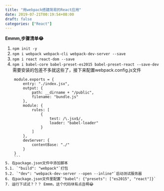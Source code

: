 ```yaml
---
title: "用webpack搭建简易的React应用"
date: 2019-07-21T00:19:54+08:00
draft: false
categories: ["React"]
---
```


**Emmm,步骤清单😂**  
 
1. `npm init -y`  
2. `npm i webpack webpack-cli webpack-dev-server --save`  
3. `npm i react react-dom --save`  
4. `npm i babel-core babel-preset-es2015 babel-preset-react --save-dev`  
需要安装的包差不多就这些了，接下来配置webpack.config.js文件  
```
    module.exports = {
        entry: "./index.jsx",
        output: {
            path: __dirname + "/public",
            filename: "bundle.js"
        },
        module: {
            rules: [
                {
                    test: /\.jsx$/,
                    loader: "babel-loader"
                }
            ]
        },
        devServer: {
            contentBase: "./"
        }
    }
    ```  
5. 在package.json文件中添加脚本  
5.1. `"build": "webpack"`打包  
5.2. `"dev": "webpack-dev-server --open --inline"`启动测试服务器  
6. 在package.json文件里配置`"babel": {"presets": ["es2015", "react"]}`  
7. 运行下试试？？？ Emmm，这个代码块有点丑啊😂
